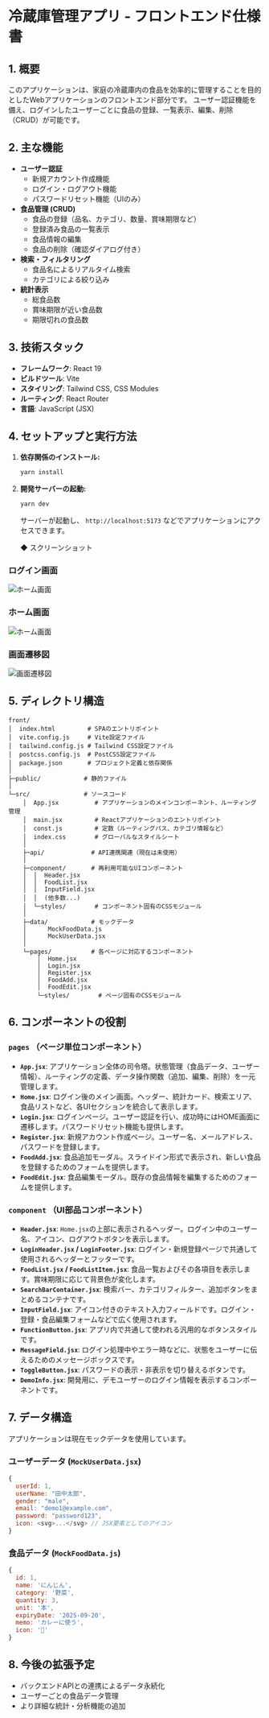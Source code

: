 # 冷蔵庫管理アプリ - フロントエンド仕様書

## 1. 概要

このアプリケーションは、家庭の冷蔵庫内の食品を効率的に管理することを目的としたWebアプリケーションのフロントエンド部分です。
ユーザー認証機能を備え、ログインしたユーザーごとに食品の登録、一覧表示、編集、削除（CRUD）が可能です。

## 2. 主な機能

- **ユーザー認証**
  - 新規アカウント作成機能
  - ログイン・ログアウト機能
  - パスワードリセット機能（UIのみ）
- **食品管理 (CRUD)**
  - 食品の登録（品名、カテゴリ、数量、賞味期限など）
  - 登録済み食品の一覧表示
  - 食品情報の編集
  - 食品の削除（確認ダイアログ付き）
- **検索・フィルタリング**
  - 食品名によるリアルタイム検索
  - カテゴリによる絞り込み
- **統計表示**
  - 総食品数
  - 賞味期限が近い食品数
  - 期限切れの食品数

## 3. 技術スタック

- **フレームワーク**: React 19
- **ビルドツール**: Vite
- **スタイリング**: Tailwind CSS, CSS Modules
- **ルーティング**: React Router
- **言語**: JavaScript (JSX)

## 4. セットアップと実行方法

1. **依存関係のインストール:**
   ```bash
   yarn install
   ```

2. **開発サーバーの起動:**
   ```bash
   yarn dev
   ```
   サーバーが起動し、 `http://localhost:5173` などでアプリケーションにアクセスできます。

   ◆ スクリーンショット                                                                  

### ログイン画面                                                                                                                      
![ホーム画面](images/ログイン画面.png)                                                                                   

                                                               
### ホーム画面                                                                                                                      
![ホーム画面](images/ホームイメージ.png)                                                                                            
                                                                                                                                    
### 画面遷移図                                                                                                                      
![画面遷移図](images/画面遷移図.png)  

## 5. ディレクトリ構造

```
front/
│  index.html         # SPAのエントリポイント
│  vite.config.js     # Vite設定ファイル
│  tailwind.config.js # Tailwind CSS設定ファイル
│  postcss.config.js  # PostCSS設定ファイル
│  package.json       # プロジェクト定義と依存関係
│
├─public/            # 静的ファイル
│
└─src/               # ソースコード
    │  App.jsx          # アプリケーションのメインコンポーネント、ルーティング管理
    │  main.jsx         # Reactアプリケーションのエントリポイント
    │  const.js         # 定数（ルーティングパス、カテゴリ情報など）
    │  index.css        # グローバルなスタイルシート
    │
    ├─api/             # API連携関連（現在は未使用）
    │
    ├─component/       # 再利用可能なUIコンポーネント
    │  │  Header.jsx
    │  │  FoodList.jsx
    │  │  InputField.jsx
    │  │  (他多数...)
    │  └─styles/        # コンポーネント固有のCSSモジュール
    │
    ├─data/            # モックデータ
    │      MockFoodData.js
    │      MockUserData.jsx
    │
    └─pages/           # 各ページに対応するコンポーネント
        │  Home.jsx
        │  Login.jsx
        │  Register.jsx
        │  FoodAdd.jsx
        │  FoodEdit.jsx
        └─styles/        # ページ固有のCSSモジュール
```

## 6. コンポーネントの役割

### `pages` （ページ単位コンポーネント）

- **`App.jsx`**: アプリケーション全体の司令塔。状態管理（食品データ、ユーザー情報）、ルーティングの定義、データ操作関数（追加、編集、削除）を一元管理します。
- **`Home.jsx`**: ログイン後のメイン画面。ヘッダー、統計カード、検索エリア、食品リストなど、各UIセクションを統合して表示します。
- **`Login.jsx`**: ログインページ。ユーザー認証を行い、成功時にはHOME画面に遷移します。パスワードリセット機能も提供します。
- **`Register.jsx`**: 新規アカウント作成ページ。ユーザー名、メールアドレス、パスワードを登録します。
- **`FoodAdd.jsx`**: 食品追加モーダル。スライドイン形式で表示され、新しい食品を登録するためのフォームを提供します。
- **`FoodEdit.jsx`**: 食品編集モーダル。既存の食品情報を編集するためのフォームを提供します。

### `component` （UI部品コンポーネント）

- **`Header.jsx`**: `Home.jsx`の上部に表示されるヘッダー。ログイン中のユーザー名、アイコン、ログアウトボタンを表示します。
- **`LoginHeader.jsx` / `LoginFooter.jsx`**: ログイン・新規登録ページで共通して使用されるヘッダーとフッターです。
- **`FoodList.jsx` / `FoodListItem.jsx`**: 食品一覧およびその各項目を表示します。賞味期限に応じて背景色が変化します。
- **`SearchBarContainer.jsx`**: 検索バー、カテゴリフィルター、追加ボタンをまとめるコンテナです。
- **`InputField.jsx`**: アイコン付きのテキスト入力フィールドです。ログイン・登録・食品編集フォームなどで広く使用されます。
- **`FunctionButton.jsx`**: アプリ内で共通して使われる汎用的なボタンスタイルです。
- **`MessageField.jsx`**: ログイン処理中やエラー時などに、状態をユーザーに伝えるためのメッセージボックスです。
- **`ToggleButton.jsx`**: パスワードの表示・非表示を切り替えるボタンです。
- **`DemoInfo.jsx`**: 開発用に、デモユーザーのログイン情報を表示するコンポーネントです。

## 7. データ構造

アプリケーションは現在モックデータを使用しています。

### ユーザーデータ (`MockUserData.jsx`)

```javascript
{
  userId: 1,
  userName: "田中太郎",
  gender: "male",
  email: "demo1@example.com",
  password: "password123",
  icon: <svg>...</svg> // JSX要素としてのアイコン
}
```

### 食品データ (`MockFoodData.js`)

```javascript
{
  id: 1,
  name: 'にんじん',
  category: '野菜',
  quantity: 3,
  unit: '本',
  expiryDate: '2025-09-20',
  memo: 'カレーに使う',
  icon: '🥕'
}
```

## 8. 今後の拡張予定

- バックエンドAPIとの連携によるデータ永続化
- ユーザーごとの食品データ管理
- より詳細な統計・分析機能の追加
